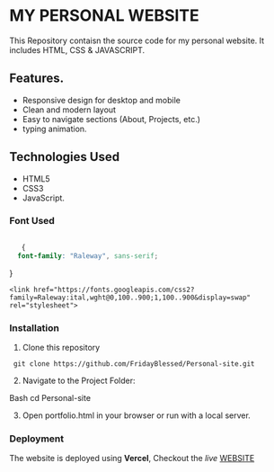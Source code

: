 # MY PERSONAL WEBSITE

This Repository contaisn the source code for my personal website. It includes HTML, CSS & JAVASCRIPT.

## Features.

 - Responsive design for desktop and mobile
  - Clean and modern layout
  - Easy to navigate sections (About, Projects, etc.)
  - typing animation.

  ## Technologies Used
  - HTML5
  - CSS3
  - JavaScript.

  ### Font Used

  ```Css  

     {
    font-family: "Raleway", sans-serif;
```
} 

`` <link href="https://fonts.googleapis.com/css2?family=Raleway:ital,wght@0,100..900;1,100..900&display=swap" rel="stylesheet"> ``

  ### Installation
  1. Clone this repository

  ``` git clone https://github.com/FridayBlessed/Personal-site.git```

  2. Navigate to the Project Folder:

   Bash
      cd Personal-site
      
   3. Open portfolio.html in your browser or run with a local server.

   ### Deployment

   The website is deployed using **Vercel**, Checkout the _live_ [WEBSITE](https://personal-site-ten-flax-25.vercel.app/)
  
